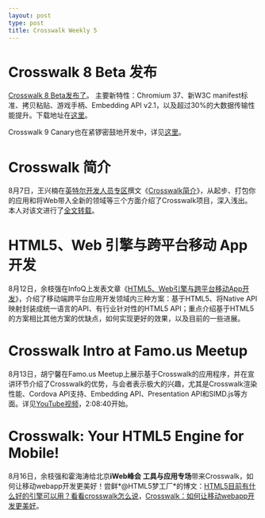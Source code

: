 ```yaml
---
layout: post
type: post
title: Crosswalk Weekly 5
---
```


# Crosswalk 8 Beta 发布

[Crosswalk 8 Beta发布了](https://github.com/crosswalk-project/crosswalk-website/wiki/Crosswalk-8-Release-Notes)。 主要新特性：Chromium 37、新W3C manifest标准、拷贝粘贴、游戏手柄、Embedding API v2.1，以及超过30%的大数据传输性能提升。下载地址在[这里](https://download.01.org/crosswalk/releases/crosswalk/android/beta/8.37.189.2/)。

Crosswalk 9 Canary也在紧锣密鼓地开发中，详见[这里](https://crosswalk-project.org/#documentation/downloads)。

# Crosswalk 简介

8月7日，王兴楠在[英特尔开发人员专区](https://software.intel.com/zh-cn)撰文《[Crosswalk简介](https://software.intel.com/zh-cn/articles/crosswalk)》，从起步、打包你的应用和将Web带入全新的领域等三个方面介绍了Crosswalk项目，深入浅出。本人对该文进行了[全文转载](http://zqzhang.github.io/blog/2014/08/13/repost-crosswalk-overview.html)。

# HTML5、Web 引擎与跨平台移动 App 开发

8月12日，余枝强在InfoQ上发表文章《[HTML5、Web引擎与跨平台移动App开发](http://www.infoq.com/cn/articles/html5-crosswalk)》，介绍了移动端跨平台应用开发领域内三种方案：基于HTML5、将Native API映射封装成统一语言的API、有行业针对性的HTML5 API；重点介绍基于HTML5的方案相比其他方案的优缺点，如何实现更好的效果，以及目前的一些进展。

# Crosswalk Intro at Famo.us Meetup

8月13日，胡宁馨在Famo.us Meetup上展示基于Crosswalk的应用程序，并在宣讲环节介绍了Crosswalk的优势，与会者表示极大的兴趣，尤其是Crosswalk渲染性能、Cordova API支持、Embedding API、Presentation API和SIMD.js等方面。详见[YouTube视频](https://www.youtube.com/watch?v=3lBtmUE7kv0)，2:08:40开始。

# Crosswalk: Your HTML5 Engine for Mobile!

8月16日，余枝强和霍海涛给北京**iWeb峰会 工具与应用专场**带来Crosswalk，如何让移动webapp开发更美好！尝鲜*@HTML5梦工厂*的博文：[HTML5目前有什么好的引擎可以用？看看crosswalk怎么说](http://weibo.com/2717844351/BiwLa7IE4#_rnd1408280235452)，[Crosswalk：如何让移动webapp开发更美好](http://weibo.com/2717844351/BixAxwk1B)。
